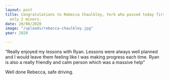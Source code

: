 ```yaml
---
layout: post
title: Congratulations to Rebecca Chaulkley, York who passed today first time with
  only 2 minors.
date: 20/08/2020
image: "/uploads/rebecca-chaulkley.jpg"
year: 2020

---
```

“Really enjoyed my lessons with Ryan. Lessons were always well planned and I would leave them feeling like I was making progress each time. Ryan is also a really friendly and calm person which was a massive help”

Well done Rebecca, safe driving.